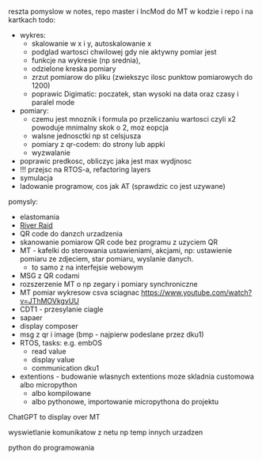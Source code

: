reszta pomyslow w notes, repo master i IncMod
do MT w kodzie i repo i na kartkach
todo:
- wykres:
	- skalowanie w x i y, autoskalowanie x
	- podglad wartosci chwilowej gdy nie aktywny pomiar jest
	- funkcje na wykresie (np srednia),
	- odzielone kreska pomiary
	- zrzut pomiarow do pliku (zwiekszyc ilosc punktow pomiarowych do 1200)
	- poprawic Digimatic: poczatek, stan wysoki na data oraz czasy i paralel mode
- pomiary:
	- czemu jest mnoznik i formula po przeliczaniu wartosci czyli x2 powoduje mnimalny skok o 2, moz eopcja
	- walsne jednosctki np st celsjusza
	- pomiary z qr-codem: do strony lub appki
	- wyzwalanie
- poprawic predkosc, obliczyc jaka jest max wydjnosc
- !!! przejsc na RTOS-a, refactoring layers
- symulacja
- ladowanie programow, cos jak AT (sprawdzic co jest uzywane)


pomysly:
- elastomania
- [River Raid](https://github.com/johnidm/asm-atari-2600)
- QR code do danzch urzadzenia
- skanowanie pomiarow QR code bez programu z uzyciem QR
- MT - kafelki do sterowania ustawieniami, akcjami, np: ustawienie pomiaru ze zdjeciem, star pomiaru, wyslanie danych. 
	- to samo z na interfejsie webowym
- MSG z QR codami
- rozszerzenie MT o np zegary i pomiary synchroniczne
- MT pomiar wykresow csva sciagnac
https://www.youtube.com/watch?v=JThMOVkgvUU
- CDT1 - przesylanie ciagle
- sapaer
- display composer
- msg z qr i image (bmp - najpierw podeslane przez dku1)
- RTOS, tasks: e.g. embOS
	- read value
	- display value
	- communication  dku1
- extentions - budowanie wlasnych extentions moze skladnia customowa albo micropython
	- albo kompilowane
	- albo pythonowe, importowanie micropythona do projektu




ChatGPT to display over MT


wyswietlanie komunikatow z netu np temp innych urzadzen

python do programowania